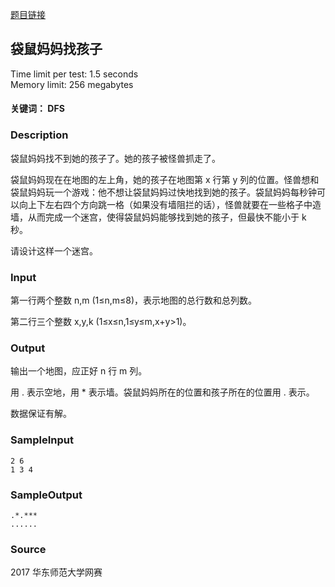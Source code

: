 [题目链接](http://acm.ecnu.edu.cn/problem/3260/)

## 袋鼠妈妈找孩子

Time limit per test: 1.5 seconds  
Memory limit: 256 megabytes

#### 关键词： DFS

### Description

袋鼠妈妈找不到她的孩子了。她的孩子被怪兽抓走了。

袋鼠妈妈现在在地图的左上角，她的孩子在地图第 x 行第 y 列的位置。怪兽想和袋鼠妈妈玩一个游戏：他不想让袋鼠妈妈过快地找到她的孩子。袋鼠妈妈每秒钟可以向上下左右四个方向跳一格（如果没有墙阻拦的话），怪兽就要在一些格子中造墙，从而完成一个迷宫，使得袋鼠妈妈能够找到她的孩子，但最快不能小于 k 秒。

请设计这样一个迷宫。

### Input

第一行两个整数 n,m (1≤n,m≤8)，表示地图的总行数和总列数。

第二行三个整数 x,y,k (1≤x≤n,1≤y≤m,x+y>1)。

### Output

输出一个地图，应正好 n 行 m 列。

用 . 表示空地，用 * 表示墙。袋鼠妈妈所在的位置和孩子所在的位置用 . 表示。

数据保证有解。

### SampleInput

```
2 6
1 3 4
```

### SampleOutput

```
.*.***
......
```

### Source

2017 华东师范大学网赛
